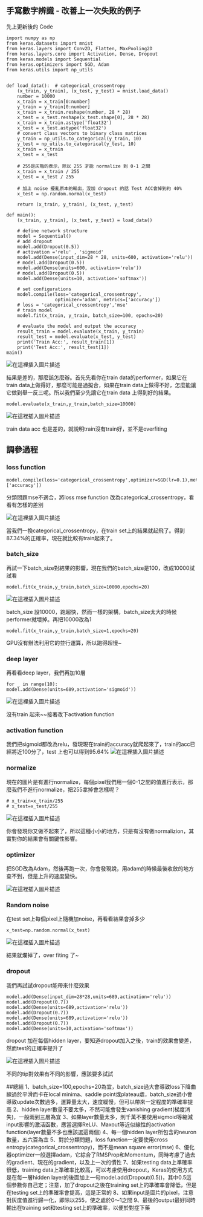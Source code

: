 ## 手寫數字辨識 - 改善上一次失敗的例子
先上更新後的 Code
```
import numpy as np
from keras.datasets import mnist
from keras.layers import Conv2D, Flatten, MaxPooling2D
from keras.layers.core import Activation, Dense, Dropout
from keras.models import Sequential
from keras.optimizers import SGD, Adam
from keras.utils import np_utils


def load_data():  # categorical_crossentropy
    (x_train, y_train), (x_test, y_test) = mnist.load_data()
    number = 10000
    x_train = x_train[0:number]
    y_train = y_train[0:number]
    x_train = x_train.reshape(number, 28 * 28)
    x_test = x_test.reshape(x_test.shape[0], 28 * 28)
    x_train = x_train.astype('float32')
    x_test = x_test.astype('float32')
    # convert class vectors to binary class matrices
    y_train = np_utils.to_categorical(y_train, 10)
    y_test = np_utils.to_categorical(y_test, 10)
    x_train = x_train
    x_test = x_test
    
    # 255是灰階的表示，除以 255 才能 normalize 到 0-1 之間
    x_train = x_train / 255
    x_test = x_test / 255

    # 加上 noise 擾亂原本的輸出，沒加 dropout 的話 Test ACC會掉到約 40%
    x_test = np.random.normal(x_test)
    
    return (x_train, y_train), (x_test, y_test)
    
def main():
    (x_train, y_train), (x_test, y_test) = load_data()

    # define network structure
    model = Sequential()
    # add dropout
    model.add(Dropout(0.5))
    # activation ='relu' , 'sigmoid'
    model.add(Dense(input_dim=28 * 28, units=600, activation='relu'))
    # model.add(Dropout(0.5))
    model.add(Dense(units=600, activation='relu'))
    # model.add(Dropout(0.5))
    model.add(Dense(units=10, activation='softmax'))

    # set configurations
    model.compile(loss='categorical_crossentropy',
                  optimizer='adam', metrics=['accuracy'])
    # loss = 'categorical_crossentropy','mse'
    # train model
    model.fit(x_train, y_train, batch_size=100, epochs=20)

    # evaluate the model and output the accuracy
    result_train = model.evaluate(x_train, y_train)
    result_test = model.evaluate(x_test, y_test)
    print('Train Acc:', result_train[1])
    print('Test Acc:', result_test[1])
main()
```
![在這裡插入圖片描述](./res/chapter19_1.png)

結果是差的，那麼該怎麼辦。首先先看你在train data的performer，如果它在train data上做得好，那麼可能是過擬合，如果在train data上做得不好，怎麼能讓它做到舉一反三呢。所以我們至少先讓它在train data 上得到好的結果。
```
model.evaluate(x_train,y_train,batch_size=10000)
```
![在這裡插入圖片描述](./res/chapter19_2.png)

train data acc 也是差的，就說明train沒有train好，並不是overfiting
## 調參過程
### loss function
```
model.compile(loss='categorical_crossentropy',optimizer=SGD(lr=0.1),metrics=['accuracy'])
```
分類問題mse不適合，將loss mse function 改為categorical_crossentropy，看看有怎樣的差別

![在這裡插入圖片描述](./res/chapter19_3.png)

當我們一換categorical_crossentropy，在train set上的結果就起飛了。得到87.34%的正確率，現在就比較有train起來了。
### batch_size
再試一下batch_size對結果的影響，現在我們的batch_size是100，改成10000試試看

```
model.fit(x_train,y_train,batch_size=10000,epochs=20)
```
![在這裡插入圖片描述](./res/chapter19_4.png)

batch_size 設10000，跑超快，然而一樣的架構，batch_size太大的時候performer就壞掉。再把10000改為1
```
model.fit(x_train,y_train,batch_size=1,epochs=20)
```
GPU沒有辦法利用它的並行運算，所以跑得超慢~
### deep layer
再看看deep layer，我們再加10層
```
for _ in range(10):
model.add(Dense(units=689,activation='sigmoid'))

```
![在這裡插入圖片描述](./res/chapter19_5.png)

沒有train 起來~~接著改下activation function
### activation function
我們把sigmoid都改為relu，發現現在train的accuracy就爬起來了，train的acc已經將近100分了，test 上也可以得到95.64%
![在這裡插入圖片描述](./res/chapter19_6.png)

### normalize
現在的圖片是有進行normalize，每個pixel我們用一個0-1之間的值進行表示，那麼我們不進行normalize，把255拿掉會怎樣呢？
```
# x_train=x_train/255
# x_test=x_test/255
```
![在這裡插入圖片描述](./res/chapter19_7.png)

你會發現你又做不起來了，所以這種小小的地方，只是有沒有做normalizion，其實對你的結果會有關鍵性影響。

### optimizer
把SGD改為Adam，然後再跑一次，你會發現說，用adam的時候最後收斂的地方查不到，但是上升的速度變快。

![在這裡插入圖片描述](./res/chapter19_8.png)

### Random noise
在test set上每個pixel上隨機加noise，再看看結果會掉多少
```
x_test=np.random.normal(x_test)
```

![在這裡插入圖片描述](./res/chapter19_9.png)

結果就爛掉了，over fiting 了~
### dropout
我們再試試dropout能帶來什麼效果
```
model.add(Dense(input_dim=28*28,units=689,activation='relu'))
model.add(Dropout(0.7))
model.add(Dense(units=689,activation='relu'))
model.add(Dropout(0.7))
model.add(Dense(units=689,activation='relu'))
model.add(Dropout(0.7))
model.add(Dense(units=10,activation='softmax'))

```

dropout 加在每個hidden layer，要知道dropout加入之後，train的效果會變差，然而test的正確率提升了

![在這裡插入圖片描述](./res/chapter19_10.png)

不同的tip對效果有不同的影響，應該要多試試

##總結
1、batch_size=100,epochs=20為宜，batch_size過大會導致loss下降曲線過於平滑而卡在local minima、saddle point或plateau處，batch_size過小會導致update次數過多，運算量太大，速度緩慢，但可以帶來一定程度的準確率提高
2、hidden layer數量不要太多，不然可能會發生vanishing gradient(梯度消失)，一般兩到三層為宜
3、如果layer數量太多，則千萬不要使用sigmoid等縮減input影響的激活函數，應當選擇ReLU、Maxout等近似線性的activation function(layer數量不多也應該選這兩個)
4、每一個hidden layer所包含的neuron數量，五六百為宜
5、對於分類問題，loss function一定要使用cross entropy(categorical_crossentropy)，而不是mean square error(mse)
6、優化器optimizer一般選擇adam，它綜合了RMSProp和Momentum，同時考慮了過去的gradient、現在的gradient，以及上一次的慣性
7、如果testing data上準確率很低，training data上準確率比較高，可以考慮使用dropout，Keras的使用方式是在每一層hidden layer的後面加上一句model.add(Dropout(0.5))，其中0.5這個參數你自己定；注意，加了dropout之後在training set上的準確率會降低，但是在testing set上的準確率會提高，這是正常的
8、如果input是圖片的pixel，注意對灰度值進行歸一化，即除以255，使之處於0～1之間
9、最後的output最好同時輸出在training set和testing set上的準確率，以便於對症下藥

